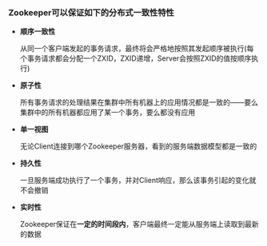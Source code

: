 ### **Zookeeper可以保证如下的分布式一致性特性**

* **顺序一致性**

  从同一个客户端发起的事务请求，最终将会严格地按照其发起顺序被执行(每个事务请求都会分配一个ZXID，ZXID递增，Server会按照ZXID的值按顺序执行)

* **原子性**

  所有事务请求的处理结果在集群中所有机器上的应用情况都是一致的——要么集群中的所有机器都应用了某一个事务，要么都没有应用

* **单一视图**

  无论Client连接到哪个Zookeeper服务器，看到的服务端数据模型都是一致的

* **持久性**

  一旦服务端成功执行了一个事务，并对Client响应，那么该事务引起的变化就不会撤销

* **实时性**

  Zookeeper保证在**一定的时间段内**，客户端最终一定能从服务端上读取到最新的数据

